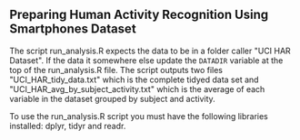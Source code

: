 ## Preparing Human Activity Recognition Using Smartphones Dataset

The script run\_analysis.R expects the data to be in a folder caller "UCI HAR Dataset".  If the data it somewhere else update the `DATADIR` variable at the top of the run\_analysis.R file.  The script outputs two files "UCI\_HAR\_tidy\_data.txt" which is the complete tidyed data set and "UCI\_HAR\_avg\_by\_subject_activity.txt" which is the average of each variable in the dataset grouped by subject and activity.

To use the run\_analysis.R script you must have the following libraries installed: dplyr, tidyr and readr.

